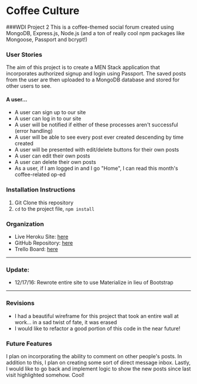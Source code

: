 # Coffee Culture

###WDI Project 2 
This is a coffee-themed social forum created using MongoDB, Express.js, Node.js (and a ton of really cool npm packages like Mongoose, Passport and bcrypt!)

### User Stories
The aim of this project is to create a MEN Stack application that incorporates authorized signup and login using Passport. The saved posts from the user are then uploaded to a MongoDB database and stored for other users to see.
 
#### A user... 
* A user can sign up to our site
* A user can log in to our site
* A user will be notified if either of these processes aren't successful (error handling)
* A user will be able to see every post ever created descending by time created
* A user will be presented with edit/delete buttons for their own posts
* A user can edit their own posts
* A user can delete their own posts
* As a user, if I am logged in and I go "Home", I can read this month's coffee-related op-ed

### Installation Instructions
1. Git Clone this repository
2. `cd` to the project file, `npm install`

### Organization
* Live Heroku Site: [here](https://guarded-ocean-57145.herokuapp.com/)
* GitHub Repository: [here](https://github.com/johndupper/coffeeculture)
* Trello Board: [here](https://trello.com/b/KHS5hoMZ/coffee-culture-men-stack-web-app)

---------
### Update:
* 12/17/16: Rewrote entire site to use Materialize in lieu of Bootstrap
---------

### Revisions
* I had a beautiful wireframe for this project that took an entire wall at work... in a sad twist of fate, it was erased
* I would like to refactor a good portion of this code in the near future! 

### Future Features
I plan on incorporating the ability to comment on other people's posts. In addition to this, I plan on creating some sort of direct message inbox. Lastly, I would like to go back and implement logic to show the new posts since last visit highlighted somehow. Cool!
